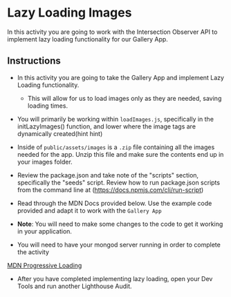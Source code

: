 # Lazy Loading Images

In this activity you are going to work with the Intersection Observer API to implement lazy loading functionality for our Gallery App.

## Instructions            


* In this activity you are going to take the Gallery App and implement Lazy Loading functionality.

  * This will allow for us to load images only as they are needed, saving loading times.

* You will primarily be working within `loadImages.js`, specifically in the initLazyImages() function, and lower where the image tags are dynamically created(hint hint)

* Inside of `public/assets/images` is a `.zip` file containing all the images needed for the app. Unzip this file and make sure the contents end up in your images folder.

* Review the package.json and take note of the "scripts" section, specifically the "seeds" script. Review how to run package.json scripts from the command line at (https://docs.npmjs.com/cli/run-script)

* Read through the MDN Docs provided below. Use the example code provided and adapt it to work with the `Gallery App`

* **Note**: You will need to make some changes to the code to get it working in your application.

* You will need to have your mongod server running in order to complete the activity

[MDN Progressive Loading](https://developer.mozilla.org/en-US/docs/Web/Progressive_web_apps/Loading)

* After you have completed implementing lazy loading, open your Dev Tools and run another Lighthouse Audit.